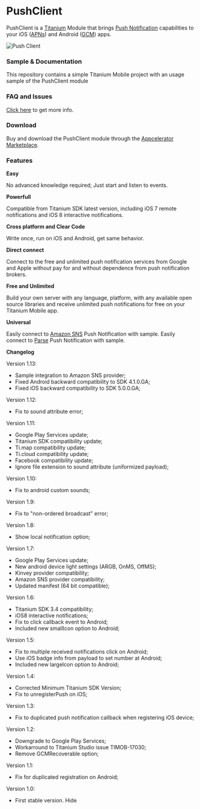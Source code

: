 # PushClient

PushClient is a [Titanium](https://www.appcelerator.com/titanium/) Module that brings [Push Notification](http://en.wikipedia.org/wiki/Push_technology) capabilities to your iOS ([APNs](https://developer.apple.com/library/ios/documentation/NetworkingInternet/Conceptual/RemoteNotificationsPG/Chapters/ApplePushService.html)) and Android ([GCM](https://developer.android.com/google/gcm/index.html)) apps.

![Push Client](https://d3bql97l1ytoxn.cloudfront.net/app_resources/10355/overview/img5063508865779928927.png)

### Sample & Documentation

This repository contains a simple Titanium Mobile project with an usage sample of the PushClient module

### FAQ and Issues

[Click here](https://github.com/arleyandrada/PushClient/issues?q=&utf8=) to get more info.

### Download

Buy and download the PushClient module through the [Appcelerator Marketplace](https://marketplace.appcelerator.com/listing?q=pushclient).

### Features

**Easy**

No advanced knowledge required; Just start and listen to events.

**Powerfull**

Compatible from Titanium SDK latest version, including iOS 7 remote notifications and iOS 8 interactive notifications.

**Cross platform and Clear Code**

Write once, run on iOS and Android, get same behavior.

**Direct connect**

Connect to the free and unlimited push notification services from Google and Apple without pay for and without dependence from push notification brokers.

**Free and Unlimited**

Build your own server with any language, platform, with any available open source libraries and receive unlimited push notifications for free on your Titanium Mobile app.

**Universal**

Easily connect to [Amazon SNS](http://docs.aws.amazon.com/sns/latest/dg/SNSMobilePush.html) Push Notification with sample.
Easily connect to [Parse](https://www.parse.com) Push Notification with sample.

**Changelog**

Version 1.13:

- Sample integration to Amazon SNS provider;
- Fixed Android backward compatibility to SDK 4.1.0.GA;
- Fixed iOS backward compatibility to SDK 5.0.0.GA;

Version 1.12:

- Fix to sound attribute error;

Version 1.11:

- Google Play Services update;
- Titanium SDK compatibility update;
- Ti.map compatibility update;
- Ti.cloud compatibility update;
- Facebook compatibility update;
- Ignore file extension to sound attribute (uniformized payload);

Version 1.10:

- Fix to android custom sounds;

Version 1.9:

- Fix to "non-ordered broadcast" error;

Version 1.8:

- Show local notification option;

Version 1.7:

- Google Play Services update;
- New android device light settings (ARGB, OnMS, OffMS);
- Kinvey provider compatibility;
- Amazon SNS provider compatibility;
- Updated manifest (64 bit compatible);

Version 1.6:

- Titanium SDK 3.4 compatibility;
- iOS8 interactive notifications;
- Fix to click callback event to Android;
- Included new smallIcon option to Android;

Version 1.5:

- Fix to multiple received notifications click on Android;
- Use iOS badge info from payload to set number at Android;
- Included new largeIcon option to Android;

Version 1.4:

- Corrected Minimum Titanium SDK Version;
- Fix to unregisterPush on iOS;

Version 1.3:

- Fix to duplicated push notification callback when registering iOS device;

Version 1.2:

- Downgrade to Google Play Services;
- Workarround to Titanium Studio issue TIMOB-17030;
- Remove GCMRecoverable option;

Version 1.1:

- Fix for duplicated registration on Android;

Version 1.0:

- First stable version. Hide
